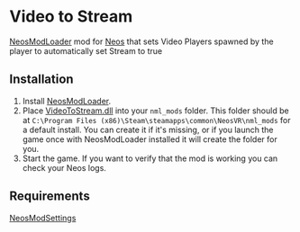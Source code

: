 # Video to Stream
[NeosModLoader](https://github.com/zkxs/NeosModLoader) mod for [Neos](https://neos.com/) that sets Video Players spawned by the player to automatically set Stream to true
 
## Installation
1. Install [NeosModLoader](https://github.com/zkxs/NeosModLoader).
2. Place [VideoToStream.dll](https://github.com/LeCloutPanda/VideoToStream/releases/download/v1.0.0/VideoToStream.dll) into your `nml_mods` folder. This folder should be at `C:\Program Files (x86)\Steam\steamapps\common\NeosVR\nml_mods` for a default install. You can create it if it's missing, or if you launch the game once with NeosModLoader installed it will create the folder for you.
3. Start the game. If you want to verify that the mod is working you can check your Neos logs. 

## Requirements 
[NeosModSettings](https://github.com/badhaloninja/NeosModSettings)
